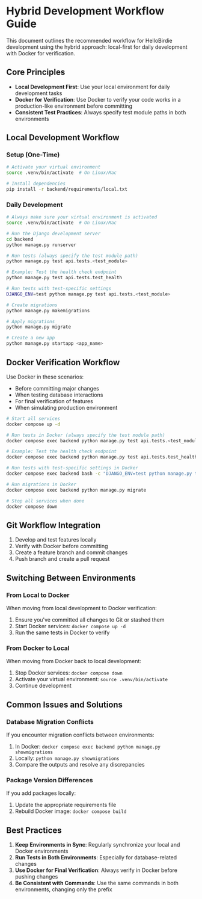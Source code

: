 # Hybrid Development Workflow Guide

This document outlines the recommended workflow for HelloBirdie development using the hybrid approach: local-first for daily development with Docker for verification.

## Core Principles

- **Local Development First**: Use your local environment for daily development tasks
- **Docker for Verification**: Use Docker to verify your code works in a production-like environment before committing
- **Consistent Test Practices**: Always specify test module paths in both environments

## Local Development Workflow

### Setup (One-Time)

```bash
# Activate your virtual environment
source .venv/bin/activate  # On Linux/Mac

# Install dependencies
pip install -r backend/requirements/local.txt
```

### Daily Development

```bash
# Always make sure your virtual environment is activated
source .venv/bin/activate  # On Linux/Mac

# Run the Django development server
cd backend
python manage.py runserver

# Run tests (always specify the test module path)
python manage.py test api.tests.<test_module>

# Example: Test the health check endpoint
python manage.py test api.tests.test_health

# Run tests with test-specific settings
DJANGO_ENV=test python manage.py test api.tests.<test_module>

# Create migrations
python manage.py makemigrations

# Apply migrations
python manage.py migrate

# Create a new app
python manage.py startapp <app_name>
```

## Docker Verification Workflow

Use Docker in these scenarios:

- Before committing major changes
- When testing database interactions
- For final verification of features
- When simulating production environment

```bash
# Start all services
docker compose up -d

# Run tests in Docker (always specify the test module path)
docker compose exec backend python manage.py test api.tests.<test_module>

# Example: Test the health check endpoint
docker compose exec backend python manage.py test api.tests.test_health

# Run tests with test-specific settings in Docker
docker compose exec backend bash -c "DJANGO_ENV=test python manage.py test api.tests.<test_module>"

# Run migrations in Docker
docker compose exec backend python manage.py migrate

# Stop all services when done
docker compose down
```

## Git Workflow Integration

1. Develop and test features locally
2. Verify with Docker before committing
3. Create a feature branch and commit changes
4. Push branch and create a pull request

## Switching Between Environments

### From Local to Docker

When moving from local development to Docker verification:

1. Ensure you've committed all changes to Git or stashed them
2. Start Docker services: `docker compose up -d`
3. Run the same tests in Docker to verify

### From Docker to Local

When moving from Docker back to local development:

1. Stop Docker services: `docker compose down`
2. Activate your virtual environment: `source .venv/bin/activate`
3. Continue development

## Common Issues and Solutions

### Database Migration Conflicts

If you encounter migration conflicts between environments:

1. In Docker: `docker compose exec backend python manage.py showmigrations`
2. Locally: `python manage.py showmigrations`
3. Compare the outputs and resolve any discrepancies

### Package Version Differences

If you add packages locally:

1. Update the appropriate requirements file
2. Rebuild Docker image: `docker compose build`

## Best Practices

1. **Keep Environments in Sync**: Regularly synchronize your local and Docker environments
2. **Run Tests in Both Environments**: Especially for database-related changes
3. **Use Docker for Final Verification**: Always verify in Docker before pushing changes
4. **Be Consistent with Commands**: Use the same commands in both environments, changing only the prefix
